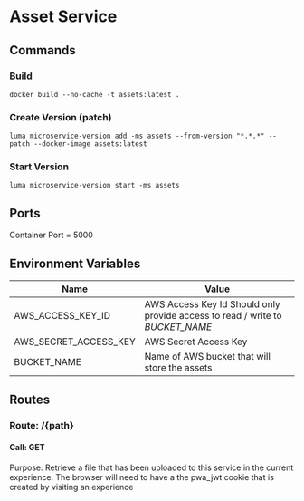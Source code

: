 # Asset Service

## Commands
### Build
`docker build --no-cache -t assets:latest .`
### Create Version (patch)
`luma microservice-version add -ms assets --from-version "*.*.*" --patch --docker-image assets:latest`
### Start Version
`luma microservice-version start -ms assets`

## Ports
  Container Port = 5000

## Environment Variables
| Name  | Value |
| ------------- | ------------- |
| AWS_ACCESS_KEY_ID  | AWS Access Key Id Should only provide access to read / write to *BUCKET_NAME*  |
| AWS_SECRET_ACCESS_KEY  | AWS Secret Access Key  |
| BUCKET_NAME  | Name of AWS bucket that will store the assets  |

## Routes

### Route: /{path}

#### Call: GET

Purpose: Retrieve a file that has been uploaded to this service in the current experience.  The browser will need to have a the pwa_jwt cookie that is created by visiting an experience
